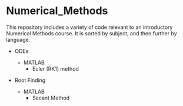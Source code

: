 # Numerical_Methods
This repository includes a variety of code relevant to an introductory Numerical Methods course. It is sorted by subject, and then further by language.

- ODEs
  - MATLAB
    - Euler (RK1) method

- Root Finding
  - MATLAB 
    - Secant Method
